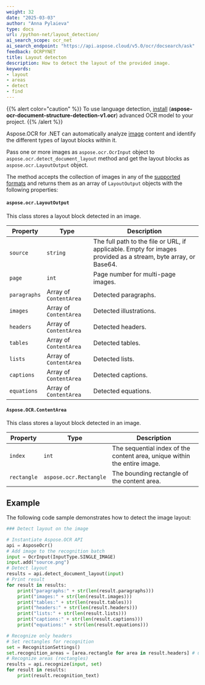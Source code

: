 ```yaml
---
weight: 32
date: "2025-03-03"
author: "Anna Pylaieva"
type: docs
url: /python-net/layout_detection/
ai_search_scope: ocr_net
ai_search_endpoint: "https://api.aspose.cloud/v5.0/ocr/docsearch/ask"
feedback: OCRPYNET
title: Layout detecton
description: How to detect the layout of the provided image.
keywords:
- layout
- areas
- detect
- find
---
```


{{% alert color="caution" %}} 
To use language detection, [install](/ocr/python-net/modules/) (**aspose-ocr-document-structure-detection-v1.ocr**) advanced OCR model to your project.
{{% /alert %}}

Aspose.OCR for .NET can automatically analyze [image](https://docs.aspose.com/ocr/python-net/ocrinput/) content and identify the different types of layout blocks within it.

Pass one or more images as `aspose.ocr.OcrInput` object to `aspose.ocr.detect_document_layout` method and get the layout blocks as `aspose.ocr.LayoutOutput` object.

The method accepts the collection of images in any of the [supported formats](/ocr/python-net/supported-file-formats/) and returns them as an array of `LayoutOutput` objects with the following properties:

#### `aspose.ocr.LayoutOutput`

This class stores a layout block detected in an image.

Property     | Type                           | Description
------------ | ------------------------------ | -----------
`source`     | `string`                       | The full path to the file or URL, if applicable. Empty for images provided as a stream, byte array, or Base64.
`page`       | `int`                          | Page number for multi-page images.
`paragraphs` | Array of `ContentArea`         | Detected paragraphs.
`images`     | Array of `ContentArea`         | Detected illustrations.
`headers`    | Array of `ContentArea`         | Detected headers.
`tables`     | Array of `ContentArea`         | Detected tables.
`lists`      | Array of `ContentArea`         | Detected lists.
`captions`   | Array of `ContentArea`         | Detected captions.
`equations`  | Array of `ContentArea`         | Detected equations.

#### `Aspose.OCR.ContentArea`

This class stores a layout block detected in an image.

Property    | Type                   | Description
----------- | ---------------------- | -----------
`index`     | `int`                  | The sequential index of the content area, unique within the entire image.
`rectangle` | `aspose.ocr.Rectangle` | The bounding rectangle of the content area.

## Example

The following code sample demonstrates how to detect the image layout:

```python
### Detect layout on the image

# Instantiate Aspose.OCR API
api = AsposeOcr()
# Add image to the recognition batch
input = OcrInput(InputType.SINGLE_IMAGE)
input.add("source.png")
# Detect layout
results = api.detect_document_layout(input)
# Print result
for result in results:
    print("paragraphs:" + str(len(result.paragraphs)))
    print("images:" + str(len(result.images)))
    print("tables:" + str(len(result.tables)))
    print("headers:" + str(len(result.headers)))
    print("lists:" + str(len(result.lists)))
    print("captions:" + str(len(result.captions)))
    print("equations:" + str(len(result.equations)))

# Recognize only headers
# Set rectangles for recognition
set = RecognitionSettings()
set.recognition_areas = [area.rectangle for area in result.headers] # use paragraphs or any other areas
# Recognize areas (rectangles)
results = api.recognize(input, set)
for result in results:
    print(result.recognition_text)

```
```
